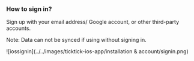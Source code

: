 ### How to sign in?

Sign up with your email address/ Google account, or other third-party accounts.

Note: Data can not be synced if using without signing in.


![iossignin](../../images/ticktick-ios-app/installation & account/signin.png)
